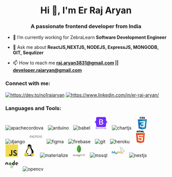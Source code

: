 <h1 align="center">Hi 👋, I'm Er Raj Aryan</h1>
<h3 align="center">A passionate frontend developer from India</h3>

- 🔭 I’m currently working for ZebraLearn **Software Development Engineer**

- 💬 Ask me about **ReactJS,NEXTJS, NODEJS, ExpressJS, MONGODB, GIT, Sequlizer**

- 📫 How to reach me **raj.aryan3831@gmail.com || developer.rajaryan@gmail.com**

<h3 align="left">Connect with me:</h3>
<p align="left">
<a href="https://dev.to/no1rajaryan" target="blank"><img align="center" src="https://raw.githubusercontent.com/rahuldkjain/github-profile-readme-generator/master/src/images/icons/Social/devto.svg" alt="https://dev.to/no1rajaryan" height="30" width="40" /></a>
<a href="https://www.linkedin.com/in/er-raj-aryan/" target="blank"><img align="center" src="https://raw.githubusercontent.com/rahuldkjain/github-profile-readme-generator/master/src/images/icons/Social/linked-in-alt.svg" alt="https://www.linkedin.com/in/er-raj-aryan/" height="30" width="40" /></a>
</p>

<h3 align="left">Languages and Tools:</h3>
<p align="left">
    <a href="https://cordova.apache.org/" target="_blank" rel="noreferrer" style="text-decoration: none; text-transform: none;">
        <img src="https://www.vectorlogo.zone/logos/apache_cordova/apache_cordova-icon.svg" alt="apachecordova" width="40" height="40" style="margin-right: 10px; border-bottom: none;"/>
    </a>
    <a href="https://www.arduino.cc/" target="_blank" rel="noreferrer" style="text-decoration: none; text-transform: none;">
        <img src="https://cdn.worldvectorlogo.com/logos/arduino-1.svg" alt="arduino" width="40" height="40" style="margin-right: 10px; border-bottom: none;"/>
    </a>
    <a href="https://babeljs.io/" target="_blank" rel="noreferrer" style="text-decoration: none; text-transform: none;">
        <img src="https://www.vectorlogo.zone/logos/babeljs/babeljs-icon.svg" alt="babel" width="40" height="40" style="margin-right: 10px; border-bottom: none;"/>
    </a>
    <a href="https://getbootstrap.com" target="_blank" rel="noreferrer" style="text-decoration: none; text-transform: none;">
        <img src="https://raw.githubusercontent.com/devicons/devicon/master/icons/bootstrap/bootstrap-plain-wordmark.svg" alt="bootstrap" width="40" height="40" style="margin-right: 10px; border-bottom: none;"/>
    </a>
    <a href="https://www.chartjs.org" target="_blank" rel="noreferrer" style="text-decoration: none; text-transform: none;">
        <img src="https://www.chartjs.org/media/logo-title.svg" alt="chartjs" width="40" height="40" style="margin-right: 10px; border-bottom: none;"/>
    </a>
    <a href="https://www.w3schools.com/css/" target="_blank" rel="noreferrer" style="text-decoration: none; text-transform: none;">
        <img src="https://raw.githubusercontent.com/devicons/devicon/master/icons/css3/css3-original-wordmark.svg" alt="css3" width="40" height="40" style="margin-right: 10px; border-bottom: none;"/>
    </a>
    <a href="https://www.djangoproject.com/" target="_blank" rel="noreferrer" style="text-decoration: none; text-transform: none;">
        <img src="https://cdn.worldvectorlogo.com/logos/django.svg" alt="django" width="40" height="40" style="margin-right: 10px; border-bottom: none;"/>
    </a>
    <a href="https://expressjs.com" target="_blank" rel="noreferrer" style="text-decoration: none; text-transform: none;">
        <img src="https://raw.githubusercontent.com/devicons/devicon/master/icons/express/express-original-wordmark.svg" alt="express" width="40" height="40" style="margin-right: 10px; border-bottom: none;"/>
    </a>
    <a href="https://www.figma.com/" target="_blank" rel="noreferrer" style="text-decoration: none; text-transform: none;">
        <img src="https://www.vectorlogo.zone/logos/figma/figma-icon.svg" alt="figma" width="40" height="40" style="margin-right: 10px; border-bottom: none;"/>
    </a>
    <a href="https://firebase.google.com/" target="_blank" rel="noreferrer" style="text-decoration: none; text-transform: none;">
        <img src="https://www.vectorlogo.zone/logos/firebase/firebase-icon.svg" alt="firebase" width="40" height="40" style="margin-right: 10px; border-bottom: none;"/>
    </a>
    <a href="https://git-scm.com/" target="_blank" rel="noreferrer" style="text-decoration: none; text-transform: none;">
        <img src="https://www.vectorlogo.zone/logos/git-scm/git-scm-icon.svg" alt="git" width="40" height="40" style="margin-right: 10px; border-bottom: none;"/>
    </a>
    <a href="https://heroku.com" target="_blank" rel="noreferrer" style="text-decoration: none; text-transform: none;">
        <img src="https://www.vectorlogo.zone/logos/heroku/heroku-icon.svg" alt="heroku" width="40" height="40" style="margin-right: 10px; border-bottom: none;"/>
    </a>
    <a href="https://www.w3.org/html/" target="_blank" rel="noreferrer" style="text-decoration: none; text-transform: none;">
        <img src="https://raw.githubusercontent.com/devicons/devicon/master/icons/html5/html5-original-wordmark.svg" alt="html5" width="40" height="40" style="margin-right: 10px; border-bottom: none;"/>
    </a>
    <a href="https://developer.mozilla.org/en-US/docs/Web/JavaScript" target="_blank" rel="noreferrer" style="text-decoration: none; text-transform: none;">
        <img src="https://raw.githubusercontent.com/devicons/devicon/master/icons/javascript/javascript-original.svg" alt="javascript" width="40" height="40" style="margin-right: 10px; border-bottom: none;"/>
    </a>
    <a href="https://www.linux.org/" target="_blank" rel="noreferrer" style="text-decoration: none; text-transform: none;">
        <img src="https://raw.githubusercontent.com/devicons/devicon/master/icons/linux/linux-original.svg" alt="linux" width="40" height="40" style="margin-right: 10px; border-bottom: none;"/>
    </a>
    <a href="https://materializecss.com/" target="_blank" rel="noreferrer" style="text-decoration: none; text-transform: none;">
        <img src="https://raw.githubusercontent.com/prplx/svg-logos/5585531d45d294869c4eaab4d7cf2e9c167710a9/svg/materialize.svg" alt="materialize" width="40" height="40" style="margin-right: 10px; border-bottom: none;"/>
    </a>
    <a href="https://www.mongodb.com/" target="_blank" rel="noreferrer" style="text-decoration: none; text-transform: none;">
        <img src="https://raw.githubusercontent.com/devicons/devicon/master/icons/mongodb/mongodb-original-wordmark.svg" alt="mongodb" width="40" height="40" style="margin-right: 10px; border-bottom: none;"/>
    </a>
    <a href="https://www.microsoft.com/en-us/sql-server" target="_blank" rel="noreferrer" style="text-decoration: none; text-transform: none;">
        <img src="https://www.svgrepo.com/show/303229/microsoft-sql-server-logo.svg" alt="mssql" width="40" height="40" style="margin-right: 10px; border-bottom: none;"/>
    </a>
    <a href="https://www.mysql.com/" target="_blank" rel="noreferrer" style="text-decoration: none; text-transform: none;">
        <img src="https://raw.githubusercontent.com/devicons/devicon/master/icons/mysql/mysql-original-wordmark.svg" alt="mysql" width="40" height="40" style="margin-right: 10px; border-bottom: none;"/>
    </a>
    <a href="https://nextjs.org/" target="_blank" rel="noreferrer" style="text-decoration: none; text-transform: none;">
        <img src="https://cdn.worldvectorlogo.com/logos/nextjs-2.svg" alt="nextjs" width="40" height="40" style="margin-right: 10px; border-bottom: none;"/>
    </a>
    <a href="https://nodejs.org" target="_blank" rel="noreferrer" style="text-decoration: none; text-transform: none;">
        <img src="https://raw.githubusercontent.com/devicons/devicon/master/icons/nodejs/nodejs-original-wordmark.svg" alt="nodejs" width="40" height="40" style="margin-right: 10px; border-bottom: none;"/>
    </a>
    <a href="https://opencv.org/" target="_blank" rel="noreferrer" style="text-decoration: none; text-transform: none;">
        <img src="https://www.vectorlogo.zone/logos/opencv/opencv-icon.svg" alt="opencv" width="40" height="40" style="margin-right: 10px; border-bottom: none;"/>
    </a>

